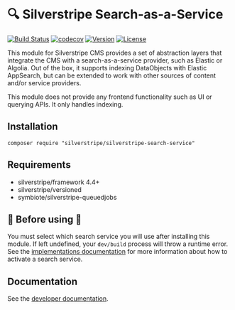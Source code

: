 # :mag: Silverstripe Search-as-a-Service

[![Build Status](http://img.shields.io/travis/silverstripe/silverstripe-search-service.svg?style=flat-square)](http://travis-ci.org/silverstripe/silverstripe-search-service)
[![codecov](https://codecov.io/gh/silverstripe/silverstripe-search-service/branch/master/graph/badge.svg)](https://codecov.io/gh/silverstripe/silverstripe-search-service)
[![Version](http://img.shields.io/packagist/v/silverstripe/silverstripe-search-service.svg?style=flat-square)](https://packagist.org/packages/silverstripe/silverstripe-search-service)
[![License](http://img.shields.io/packagist/l/silverstripe/silverstripe-search-service.svg?style=flat-square)](LICENSE)

This module for Silverstripe CMS provides a set of abstraction layers that integrate the
CMS with a search-as-a-service provider, such as Elastic or Algolia. Out of the box, it
supports indexing DataObjects with Elastic AppSearch, but can be extended to work with
other sources of content and/or service providers.

This module does not provide any frontend functionality such as UI or querying APIs.
It only handles indexing.

## Installation

```
composer require "silverstripe/silverstripe-search-service"
```

## Requirements

* silverstripe/framework 4.4+
* silverstripe/versioned
* symbiote/silverstripe-queuedjobs

## 🚨 Before using 🚨

You must select which search service you will use after installing this module. If left undefined,
your `dev/build` process will throw a runtime error. See the [implementations documentation](docs/en/implementations.md) for more information about how to activate a search service.

## Documentation

See the [developer documentation](docs/en/index.md).
